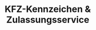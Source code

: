 ---
title: "KFZ-Kennzeichen & Zulassungsservice"
url: /weida/kfz-kennzeichen-und-zulassungsservice/
shop: Beschriftungen
---